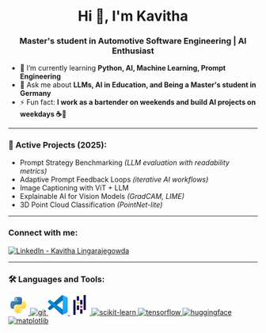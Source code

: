 <h1 align="center">Hi 👋, I'm Kavitha</h1>
<h3 align="center">Master's student in Automotive Software Engineering | AI Enthusiast</h3>

- 🌱 I’m currently learning **Python, AI, Machine Learning, Prompt Engineering**  
- 💬 Ask me about **LLMs, AI in Education, and Being a Master's student in Germany**  
- ⚡ Fun fact: **I work as a bartender on weekends and build AI projects on weekdays ☕🤖**

---

<h3 align="left">🚀 Active Projects (2025):</h3>

- Prompt Strategy Benchmarking *(LLM evaluation with readability metrics)*  
- Adaptive Prompt Feedback Loops *(iterative AI workflows)*  
- Image Captioning with ViT + LLM  
- Explainable AI for Vision Models *(GradCAM, LIME)*  
- 3D Point Cloud Classification *(PointNet-lite)*  

---

<h3 align="left">Connect with me:</h3>
<p align="left">
  <a href="https://www.linkedin.com/in/kavitha-lingarajegowda" target="blank">
    <img align="center" src="https://raw.githubusercontent.com/rahuldkjain/github-profile-readme-generator/master/src/images/icons/Social/linked-in-alt.svg" alt="LinkedIn - Kavitha Lingarajegowda" height="30" width="40" />
  </a>
</p>

---

<h3 align="left">🛠️ Languages and Tools:</h3>
<p align="left">
  <a href="https://www.python.org" target="_blank" rel="noreferrer">
    <img src="https://raw.githubusercontent.com/devicons/devicon/master/icons/python/python-original.svg" alt="python" width="40" height="40"/>
  </a>
  <a href="https://git-scm.com/" target="_blank" rel="noreferrer">
    <img src="https://www.vectorlogo.zone/logos/git-scm/git-scm-icon.svg" alt="git" width="40" height="40"/>
  </a>
  <a href="https://code.visualstudio.com/" target="_blank" rel="noreferrer">
    <img src="https://raw.githubusercontent.com/devicons/devicon/master/icons/vscode/vscode-original.svg" alt="vscode" width="40" height="40"/>
  </a>
  <a href="https://pandas.pydata.org/" target="_blank" rel="noreferrer">
    <img src="https://raw.githubusercontent.com/devicons/devicon/master/icons/pandas/pandas-original.svg" alt="pandas" width="40" height="40"/>
  </a>
  <a href="https://scikit-learn.org/" target="_blank" rel="noreferrer">
    <img src="https://upload.wikimedia.org/wikipedia/commons/0/05/Scikit_learn_logo_small.svg" alt="scikit-learn" width="40" height="40"/>
  </a>
  <a href="https://www.tensorflow.org/" target="_blank" rel="noreferrer">
    <img src="https://www.vectorlogo.zone/logos/tensorflow/tensorflow-icon.svg" alt="tensorflow" width="40" height="40"/>
  </a>
  <a href="https://huggingface.co/" target="_blank" rel="noreferrer">
    <img src="https://huggingface.co/front/assets/huggingface_logo-noborder.svg" alt="huggingface" width="40" height="40"/>
  </a>
  <a href="https://matplotlib.org/" target="_blank" rel="noreferrer">
    <img src="https://upload.wikimedia.org/wikipedia/commons/8/84/Matplotlib_icon.svg" alt="matplotlib" width="40" height="40"/>
  </a>
</p>
